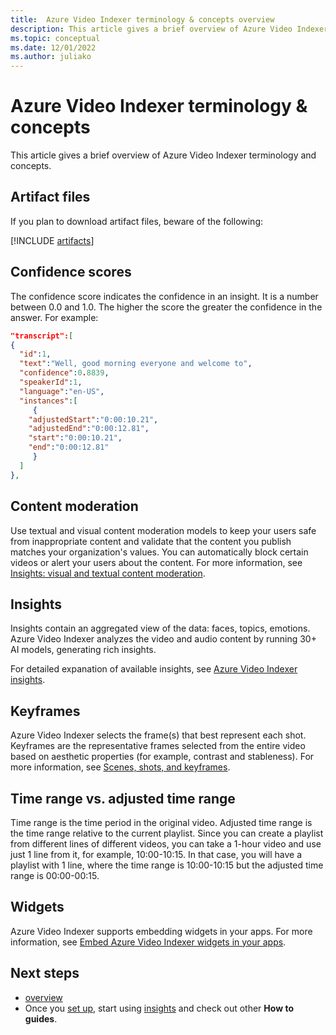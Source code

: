 ```yaml
---
title:  Azure Video Indexer terminology & concepts overview
description: This article gives a brief overview of Azure Video Indexer terminology and concepts.
ms.topic: conceptual
ms.date: 12/01/2022
ms.author: juliako
---
```


# Azure Video Indexer terminology & concepts

This article gives a brief overview of Azure Video Indexer terminology and concepts.

## Artifact files

If you plan to download artifact files, beware of the following: 
	
[!INCLUDE [artifacts](./includes/artifacts.md)]

## Confidence scores

The confidence score indicates the confidence in an insight. It is a number between 0.0 and 1.0. The higher the score the greater the confidence in the answer. For example: 

```json
"transcript":[
{
  "id":1,
  "text":"Well, good morning everyone and welcome to",
  "confidence":0.8839,
  "speakerId":1,
  "language":"en-US",
  "instances":[
     {
	"adjustedStart":"0:00:10.21",
	"adjustedEnd":"0:00:12.81",
	"start":"0:00:10.21",
	"end":"0:00:12.81"
     }
  ]
},
```

## Content moderation

Use textual and visual content moderation models to keep your users safe from inappropriate content and validate that the content you publish matches your organization's values. You can automatically block certain videos or alert your users about the content. For more information, see [Insights: visual and textual content moderation](video-indexer-output-json-v2.md#visualcontentmoderation). 

## Insights	

Insights contain an aggregated view of the data: faces, topics, emotions. Azure Video Indexer analyzes the video and audio content by running 30+ AI models, generating rich insights. 

For detailed expanation of available insights, see [Azure Video Indexer insights](insights-overview.md).

## Keyframes

Azure Video Indexer selects the frame(s) that best represent each shot. Keyframes are the representative frames selected from the entire video based on aesthetic properties (for example, contrast and stableness). For more information, see [Scenes, shots, and keyframes](scenes-shots-keyframes.md).

## Time range vs. adjusted time range	

Time range is the time period in the original video. Adjusted time range is the time range relative to the current playlist. Since you can create a playlist from different lines of different videos, you can take a 1-hour video and use just 1 line from it, for example, 10:00-10:15. In that case, you will have a playlist with 1 line, where the time range is 10:00-10:15 but the adjusted time range is 00:00-00:15.	

## Widgets

Azure Video Indexer supports embedding widgets in your apps. For more information, see [Embed Azure Video Indexer widgets in your apps](video-indexer-embed-widgets.md).

## Next steps

- [overview](video-indexer-overview.md)
- Once you [set up](video-indexer-get-started.md), start using [insights](video-indexer-output-json-v2.md) and check out other **How to guides**.
